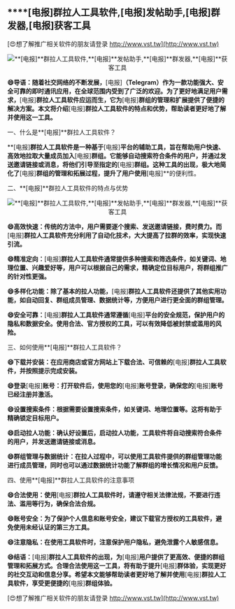 ## ****[电报]**群拉人工具软件,**[电报]**发帖助手,**[电报]**群发器,**[电报]**获客工具**

[😍想了解推广相关软件的朋友请登录 http://www.vst.tw](http://www.vst.tw)

 <center><img src="https://vst.tw/MP4/tuiguang/png/8.png" alt="**[电报]**群拉人工具软件,**[电报]**发帖助手,**[电报]**群发器,**[电报]**获客工具"></center>

**😄导语：随着社交网络的不断发展，**[电报]**（Telegram）作为一款功能强大、安全可靠的即时通讯应用，在全球范围内受到了广泛的欢迎。为了更好地满足用户需求，**[电报]**群拉人工具软件应运而生，它为**[电报]**群组的管理和扩展提供了便捷的解决方案。本文将介绍**[电报]**群拉人工具软件的特点和优势，帮助读者更好地了解并使用这一工具。**

一、什么是**[电报]**群拉人工具软件？

**[电报]**群拉人工具软件是一种基于**[电报]**平台的辅助工具，旨在帮助用户快速、高效地拉取大量成员加入**[电报]**群组。它能够自动搜索符合条件的用户，并通过发送邀请链接或消息，将他们引导至指定的**[电报]**群组。这种工具的出现，极大地简化了**[电报]**群组的管理和拓展过程，提升了用户使用**[电报]**的便利性。

二、**[电报]**群拉人工具软件的特点与优势

 <center><img src="https://vst.tw/MP4/tuiguang/png/0.png" alt="**[电报]**群拉人工具软件,**[电报]**发帖助手,**[电报]**群发器,**[电报]**获客工具"></center>

**😄高效快速：传统的方法中，用户需要逐个搜索、发送邀请链接，费时费力。而**[电报]**群拉人工具软件充分利用了自动化技术，大大提高了拉群的效率，实现快速引流。**

**😄精准定向：**[电报]**群拉人工具软件通常提供多种搜索和筛选条件，如关键词、地理位置、兴趣爱好等，用户可以根据自己的需求，精确定位目标用户，将群组推广的针对性更强。**

**😄多样化功能：除了基本的拉人功能，**[电报]**群拉人工具软件还提供了其他实用功能，如自动回复、群组成员管理、数据统计等，方便用户进行更全面的群组管理。**

**😄安全可靠：**[电报]**群拉人工具软件通常遵循**[电报]**平台的安全规范，保护用户的隐私和数据安全。使用合法、官方授权的工具，可以有效降低被封禁或滥用的风险。**

三、如何使用**[电报]**群拉人工具软件？

**😄下载并安装：在应用商店或官方网站上下载合法、可信赖的**[电报]**群拉人工具软件，并按照提示完成安装。**

**😄登录**[电报]**账号：打开软件后，使用您的**[电报]**账号登录，确保您的**[电报]**账号已经注册并激活。**

**😄设置搜索条件：根据需要设置搜索条件，如关键词、地理位置等。这将有助于精确锁定目标用户。**

**😄启动拉人功能：确认好设置后，启动拉人功能，工具软件将自动搜索符合条件的用户，并发送邀请链接或消息。**

**😄群组管理与数据统计：在拉人过程中，可以使用工具软件提供的群组管理功能进行成员管理，同时也可以通过数据统计功能了解群组的增长情况和用户反馈。**

四、使用**[电报]**群拉人工具软件的注意事项

**😄合法使用：使用**[电报]**群拉人工具软件时，请遵守相关法律法规，不要进行违法、滥用等行为，确保合法合规。**

**😄账号安全：为了保护个人信息和账号安全，建议下载官方授权的工具软件，避免使用未经认证的第三方工具。**

**😄注意隐私：在使用工具软件时，注意保护用户隐私，避免泄露个人敏感信息。**

**😄结语：**[电报]**群拉人工具软件的出现，为**[电报]**用户提供了更高效、便捷的群组管理和拓展方式。合理合法使用这一工具，将有助于提升**[电报]**群体验，实现更好的社交互动和信息分享。希望本文能够帮助读者更好地了解并使用**[电报]**群拉人工具软件，享受更便捷的**[电报]**群组体验。**

[😍想了解推广相关软件的朋友请登录 http://www.vst.tw](http://www.vst.tw)



